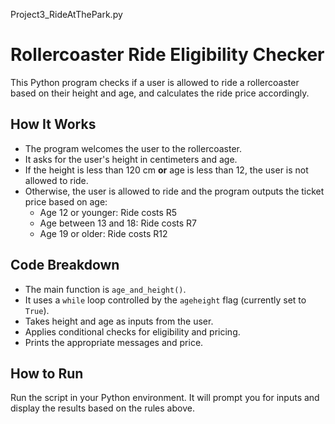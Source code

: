
Project3_RideAtThePark.py

# Rollercoaster Ride Eligibility Checker

This Python program checks if a user is allowed to ride a rollercoaster based on their height and age, and calculates the ride price accordingly.

## How It Works

- The program welcomes the user to the rollercoaster.
- It asks for the user's height in centimeters and age.
- If the height is less than 120 cm **or** age is less than 12, the user is not allowed to ride.
- Otherwise, the user is allowed to ride and the program outputs the ticket price based on age:
  - Age 12 or younger: Ride costs R5
  - Age between 13 and 18: Ride costs R7
  - Age 19 or older: Ride costs R12

## Code Breakdown

- The main function is `age_and_height()`.
- It uses a `while` loop controlled by the `ageheight` flag (currently set to `True`).
- Takes height and age as inputs from the user.
- Applies conditional checks for eligibility and pricing.
- Prints the appropriate messages and price.

## How to Run

Run the script in your Python environment. It will prompt you for inputs and display the results based on the rules above.
